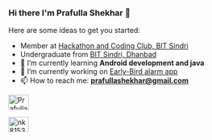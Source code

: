 ### Hi there I'm Prafulla Shekhar 👋

<!--
**prafullashekhar/prafullashekhar** is a ✨ _special_ ✨ repository because its `README.md` (this file) appears on your GitHub profile.
-->
Here are some ideas to get you started:
- Member at [Hackathon and Coding Club, BIT Sindri](https://github.com/hnccbits)
- Undergraduate from [BIT Sindri, Dhanbad](http://bitsindri.ac.in/)
- 🌱 I’m currently learning **Android development and java**
- 🔭 I’m currently working on [Early-Bird alarm app](https://github.com/prafullashekhar/Early-Bird)
- 📫 How to reach me: **prafullashekhar@gmail.com**

<!--
- 👯 I’m looking to collaborate on ...
- 🤔 I’m looking for help with ...
- 💬 Ask me about ...
- 📫 How to reach me: **prafullashekhar@gmail.com**
- 😄 Pronouns: ...
- ⚡ Fun fact: ...
-->

<p align="left">
<a href="https://linkedin.com/in/prafull-shekhar-292820207/" target="blank"><img align="center" src="https://raw.githubusercontent.com/rahuldkjain/github-profile-readme-generator/master/src/images/icons/Social/linked-in-alt.svg" alt="Prafulla Shekhar" height="30" width="40" /></a>

<a href="https://www.codechef.com/users/shekharprafull" target="blank"><img align="center" src="https://upload.wikimedia.org/wikipedia/en/thumb/7/7b/Codechef%28new%29_logo.svg/1200px-Codechef%28new%29_logo.svg.png" alt="nk8153" height="30" width="40" /></a>

</p>
